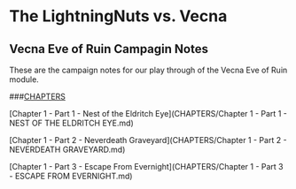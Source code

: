 # The LightningNuts vs. Vecna
## Vecna Eve of Ruin Campagin Notes

These are the campaign notes for our play through of the Vecna Eve of Ruin module.

###[CHAPTERS](CHAPTERS)

[Chapter 1 - Part 1 - Nest of the Eldritch Eye](CHAPTERS/Chapter 1 - Part 1 - NEST OF THE ELDRITCH EYE.md)

[Chapter 1 - Part 2 - Neverdeath Graveyard](CHAPTERS/Chapter 1 - Part 2 - NEVERDEATH GRAVEYARD.md)

[Chapter 1 - Part 3 - Escape From Evernight](CHAPTERS/Chapter 1 - Part 3 - ESCAPE FROM EVERNIGHT.md)

